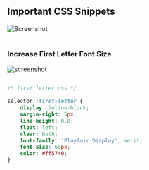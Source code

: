 ## Important CSS Snippets

![Screenshot](https://www.tutorialrepublic.com/lib/images/css-illustration.png)
#

### Increase First Letter Font Size 

![screenshot](https://github.com/shb-services/imortant-scripts-for-web/blob/main/assets/First%20Letter.png)

```css

/* first letter css */

selector::first-letter {
    display: inline-block;
    margin-right: 5px;
    line-height: 0.8;
    float: left;
    clear: both;
    font-family: 'Playfair Display', serif;
    font-size: 60px;
    color: #ff5740;
}

```

